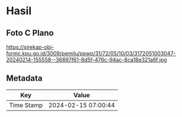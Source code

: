 # Hasil

## Foto C Plano

https://sirekap-obj-formc.kpu.go.id/3009/pemilu/ppwp/31/72/05/10/03/3172051003047-20240214-155558--36897f61-8d5f-476c-94ac-8ca18e321a6f.jpg


## Metadata

| Key        | Value               |
| ---------- | ------------------- |
| Time Stamp | 2024-02-15 07:00:44 |



